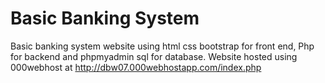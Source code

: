 # Basic Banking System
Basic banking system website using html css bootstrap for front end, Php for backend and phpmyadmin sql for database.
Website hosted using 000webhost at http://dbw07.000webhostapp.com/index.php
